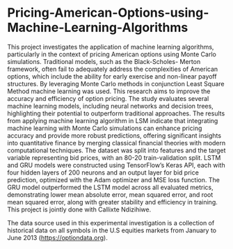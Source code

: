 # Pricing-American-Options-using-Machine-Learning-Algorithms
This project  investigates the application of machine learning algorithms, particularly in the context of
pricing American options using Monte Carlo simulations. Traditional models, such as the Black-Scholes-
Merton framework, often fail to adequately address the complexities of American options, which include the
ability for early exercise and non-linear payoff structures. By leveraging Monte Carlo methods in conjunction
Least Square Method machine learning was used. This research aims to improve the accuracy and efficiency of
option pricing. The study evaluates several machine learning models, including neural networks and decision
trees, highlighting their potential to outperform traditional approaches. The results from applying machine
learning algorithm in LSM indicate that integrating machine learning with Monte Carlo simulations can
enhance pricing accuracy and provide more robust predictions, offering significant insights into quantitative
finance by merging classical financial theories with modern computational techniques. The dataset was split
into features and the target variable representing bid prices, with an 80-20 train-validation split. LSTM and
GRU models were constructed using TensorFlow’s Keras API, each with four hidden layers of 200 neurons
and an output layer for bid price prediction, optimized with the Adam optimizer and MSE loss function.
The GRU model outperformed the LSTM model across all evaluated metrics, demonstrating lower mean
absolute error, mean squared error, and root mean squared error, along with greater stability and efficiency
in training.
This project is jointly done with Callixte Ndizihiwe.


The data source used in this experimental investigation is a collection of historical data on all symbols in the
U.S equities markets from January to June 2013 (https://optiondata.org).
